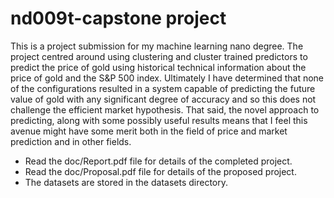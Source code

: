 # nd009t-capstone project

This is a project submission for my machine learning nano degree. The project centred around using clustering and cluster trained predictors to predict the price of gold using historical technical information about the price of gold and the S&P 500 index. Ultimately I have determined that none of the configurations resulted in a system capable of predicting the future value of gold with any significant degree of accuracy and so this does not challenge the efficient market hypothesis. That said, the novel approach to predicting, along with some possibly useful results means that I feel this avenue might have some merit both in the field of price and market prediction and in other fields.

* Read the doc/Report.pdf file for details of the completed project.
* Read the doc/Proposal.pdf file for details of the proposed project.
* The datasets are stored in the datasets directory.
